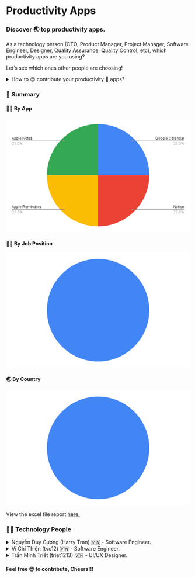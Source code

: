 # Productivity Apps

### Discover 🌏 top productivity apps.

As a technology person (CTO, Product Manager, Project Manager, Software Engineer, Designer, Quality Assurance, Quality Control, etc), which productivity apps are you using?

Let’s see which ones other people are choosing!

<details>
  <summary>How to 😊 contribute your productivity 🚀 apps?</summary>
  
  #### Please kindly only edit ✍️ at **Technology People** section and follow below ⬇️ template.
  ~~~
  <details>
  <summary>Your name Country flag - Current job position.</summary>
  
  - Describe your productivity app and its purpose.
  - ...

  </details>
  ~~~

</details>

### 🌳 Summary

#### 🧜‍♀️ By App

![by app](by_app.png)

#### 👩‍💻 By Job Position

![by job position](by_job_position.png)

#### 🌏 By Country

![by country](by_country.png)

View the excel file report [here.](https://docs.google.com/spreadsheets/d/1S3tbzGKTX40qNmMo88tkAPYUshp2uZaoCoAwR2IjXNM/edit?usp=sharing)

### 🧚‍♀️ Technology People 

<details>
  <summary>Nguyễn Duy Cương (Harry Tran) 🇻🇳 - Software Engineer.</summary>
  
  - Google Calendar: manage and remind my anniversaries & my works.
  - Notion: take work notes and documents.
  - Apple Reminders: manage and remind personal tasks.
  - Apple Notes: take personal notes.

</details>

<details>
  <summary>Vi Chí Thiện (tvc12) 🇻🇳 - Software Engineer.</summary>
  
  - [Google Calendar](https://calendar.google.com/calendar): remind my meetings and my anniversaries.
  - [Workflowy](https://workflowy.com/): manage my daily task.
  - [Miro](https://miro.com/): draw code flow, take task notes.
  - [Spotify](https://open.spotify.com/): relaxing, make new ideas.

</details>

<details>
  <summary>Trần Minh Triết (triet1213) 🇻🇳 - UI/UX Designer.</summary>
  
  - [Bear](https://bear.app/): take work notes and documents.
  - [Google Calendar](https://calendar.google.com/calendar): manage and remind for work.
  - [Notion](https://www.notion.so/): store important content and data.
  - [Grammarly](https://www.grammarly.com/): correct spelling and grammar errors.

</details>

#### Feel free 😊 to contribute, Cheers!!!

